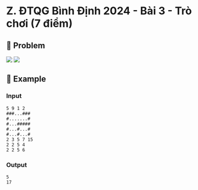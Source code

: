 # Z. ĐTQG Bình Định 2024 - Bài 3 - Trò chơi (7 điểm)

## 📖 Problem

![](https://espresso.codeforces.com/fd1ab7b18ac603f0370585cc97e005e295629e7b.png)
![](https://espresso.codeforces.com/8d3b258696fc0307520d5c240f0d45b415e9c2b5.png)


## 🧠 Example

### Input

```text
5 9 1 2
###...###
#.......#
#...#####
#...#...#
#...#...#
2 3 5 7 15
2 2 5 4
2 2 5 6
```

### Output

```text
5
17
```


